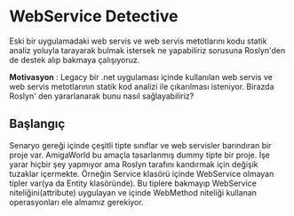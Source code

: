 # WebService Detective

Eski bir uygulamadaki web servis ve web servis metotlarını kodu statik analiz yoluyla tarayarak bulmak istersek ne yapabiliriz sorusuna Roslyn'den de destek alıp bakmaya çalışıyoruz.

__Motivasyon__ : Legacy bir .net uygulaması içinde kullanılan web servis ve web servis metotlarının statik kod analizi ile çıkarılması isteniyor. Birazda Roslyn' den yararlanarak bunu nasıl sağlayabiliriz?

## Başlangıç

Senaryo gereği içinde çeşitli tipte sınıflar ve web servisler barındıran bir proje var. AmigaWorld bu amaçla tasarlanmış dummy tipte bir proje. İşe yarar hiçbir şey yapmıyor ama Roslyn tarafını kandırmak için değişik tuzaklar içermekte. Örneğin Service klasörü içinde WebService olmayan tipler var(ya da Entity klasöründe). Bu tiplere bakmayıp WebService niteliğini(attribute) uygulayan ve içinde WebMethod niteliği kullanan operasyonları ele almamız gerekiyor.
